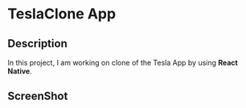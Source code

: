 # TeslaClone App
## Description
In this project, I am working on clone of the Tesla App by using **React Native**.

## ScreenShot


